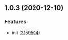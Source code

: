 ## 1.0.3 (2020-12-10)


### Features

* init ([3159504](https://github.com/Vinsea/extra-jsfile-webpack-plugin/commit/3159504bd4a1e53473a6f4e71c535606e5c62336))



